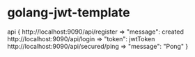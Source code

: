 # golang-jwt-template
api {
  http://localhost:9090/api/register => "message": created
  http://localhost:9090/api/login => "token": jwtToken
  http://localhost:9090/api/secured/ping => "message": "Pong"
}
